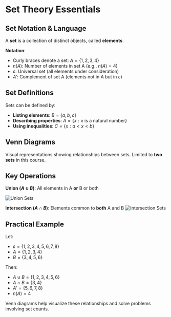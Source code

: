 # Set Theory Essentials

## Set Notation & Language

A **set** is a collection of distinct objects, called **elements**.

**Notation**:
- Curly braces denote a set: $A = \{1, 2, 3, 4\}$
- $n(A)$: Number of elements in set A (e.g., $n(A) = 4$)
- $\varepsilon$: Universal set (all elements under consideration)
- $A'$: Complement of set A (elements not in A but in $\varepsilon$)

## Set Definitions

Sets can be defined by:
- **Listing elements**: $B = \{a, b, c\}$
- **Describing properties**: $A = \{x: x \text{ is a natural number}\}$
- **Using inequalities**: $C = \{x: a < x < b\}$

## Venn Diagrams

Visual representations showing relationships between sets. Limited to **two sets** in this course.

## Key Operations

**Union ($A \cup B$)**: All elements in A **or** B or both  

![Union Sets](https://ibb.co/4RzWbpBP)

**Intersection ($A \cap B$)**: Elements common to **both** A and B
![Intersection Sets](https://ibb.co/4RzWbpBP)


## Practical Example

Let:
- $\varepsilon = \{1, 2, 3, 4, 5, 6, 7, 8\}$
- $A = \{1, 2, 3, 4\}$
- $B = \{3, 4, 5, 6\}$

Then:
- $A \cup B = \{1, 2, 3, 4, 5, 6\}$
- $A \cap B = \{3, 4\}$
- $A' = \{5, 6, 7, 8\}$
- $n(A) = 4$


Venn diagrams help visualize these relationships and solve problems involving set counts.


